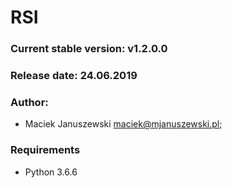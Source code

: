 RSI
===

### Current stable version: v1.2.0.0

### Release date: 24.06.2019

### Author:

* Maciek Januszewski <maciek@mjanuszewski.pl>;

### Requirements
* Python 3.6.6